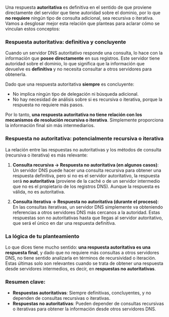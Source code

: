 Una respuesta **autoritativa** es definitiva en el sentido de que proviene directamente del servidor que tiene autoridad sobre el dominio, por lo que **no requiere** ningún tipo de consulta adicional, sea recursiva o iterativa. Vamos a desglosar mejor esta relación que planteas para aclarar cómo se vinculan estos conceptos:

### Respuesta autoritativa: definitiva y concluyente
Cuando un servidor DNS autoritativo responde una consulta, lo hace con la información que **posee directamente** en sus registros. Este servidor tiene autoridad sobre el dominio, lo que significa que la información que devuelve es **definitiva** y no necesita consultar a otros servidores para obtenerla.

Dado que una respuesta autoritativa **siempre** es concluyente:
- No implica ningún tipo de delegación ni búsqueda adicional.
- No hay necesidad de análisis sobre si es recursiva o iterativa, porque la respuesta no requiere más pasos.

Por lo tanto, **una respuesta autoritativa no tiene relación con los mecanismos de resolución recursiva o iterativa**. Simplemente proporciona la información final sin más intermediarios.

### Respuesta no autoritativa: potencialmente recursiva o iterativa
La relación entre las respuestas no autoritativas y los métodos de consulta (recursiva o iterativa) es más relevante:

1. **Consulta recursiva → Respuesta no autoritativa (en algunos casos)**:
   Un servidor DNS puede hacer una consulta recursiva para obtener una respuesta definitiva, pero si no es el servidor autoritativo, la respuesta será **no autoritativa** (proviene de la caché o de un servidor intermedio que no es el propietario de los registros DNS). Aunque la respuesta es válida, no es autoritativa.

2. **Consulta iterativa → Respuesta no autoritativa (durante el proceso)**:
   En las consultas iterativas, un servidor DNS simplemente va obteniendo referencias a otros servidores DNS más cercanos a la autoridad. Estas respuestas son no autoritativas hasta que llegas al servidor autoritativo, que será el único en dar una respuesta definitiva.

### La lógica de tu planteamiento
Lo que dices tiene mucho sentido: **una respuesta autoritativa es una respuesta final**, y dado que no requiere más consultas a otros servidores DNS, no tiene sentido analizarla en términos de recursividad o iteración. Estas últimas solo son relevantes cuando se trata de obtener una respuesta desde servidores intermedios, es decir, en **respuestas no autoritativas**.

### Resumen clave:
- **Respuestas autoritativas**: Siempre definitivas, concluyentes, y no dependen de consultas recursivas o iterativas.
- **Respuestas no autoritativas**: Pueden depender de consultas recursivas o iterativas para obtener la información desde otros servidores DNS.
